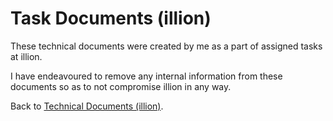 # Task Documents (illion)

These technical documents were created by me as a part of assigned tasks at illion. 

I have endeavoured to remove any internal information from these documents so as to not compromise illion in any way. 

Back to <a href="https://github.com/rasikakw/professional-work/tree/main/documents/illion">Technical Documents (illion)</a>. 